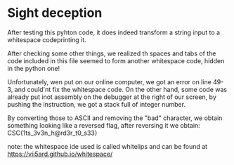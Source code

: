 # Sight deception

After testing this pyhton code, it does indeed transform a string input to a whitespace codeprinting it.

After checking some other things, we realized th spaces and tabs of the code included in this file seemed to form another whitespace code, hidden in the python one!

Unfortunately, wen put on our online computer, we got an error on line 49-3, and could'nt fix the whitespace code. On the other hand, some code was already put inot assembly on the debugger at the right of our screen, by pushing the instruction, we got a stack full of integer number.

By converting those to ASCII and removing the "bad" character, we obtain something looking like a reversed flag, after reversing it we obtain: CSC{1ts_3v3n_h@rd3r_t0_s33}

note: the whitespace ide used is called whitelips and can be found at https://vii5ard.github.io/whitespace/